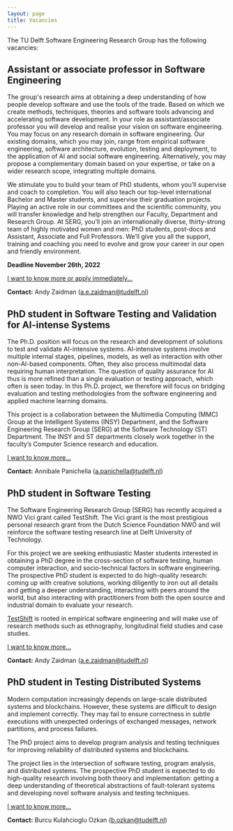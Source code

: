 ```yaml
---
layout: page
title: Vacancies
---
```


The TU Delft Software Engineering Research Group has the following vacancies: 

## Assistant or associate professor in Software Engineering

The group's research aims at obtaining a deep understanding of how people develop software and use the tools of the trade. Based on which we create methods, techniques, theories and software tools advancing and accelerating software development. In your role as assistant/associate professor you will develop and realise your vision on software engineering. You may focus on any research domain in software engineering. Our existing domains, which you may join, range from empirical software engineering, software architecture, evolution, testing and deployment, to the application of AI and social software engineering. Alternatively, you may propose a complementary domain based on your expertise, or take on a wider research scope, integrating multiple domains. 

We stimulate you to build your team of PhD students, whom you’ll supervise and coach to completion. You will also teach our top-level international Bachelor and Master students, and supervise their graduation projects. Playing an active role in our committees and the scientific community, you will transfer knowledge and help strengthen our Faculty, Department and Research Group. At SERG, you’ll join an internationally diverse, thirty-strong team of highly motivated women and men: PhD students, post-docs and Assistant, Associate and Full Professors. We’ll give you all the support, training and coaching you need to evolve and grow your career in our open and friendly environment.

**Deadline November 26th, 2022**

[I want to know more or apply immediately...](https://www.academictransfer.com/en/318956/assistantassociate-professor-software-engineering/)

**Contact:** Andy Zaidman (a.e.zaidman@tudelft.nl)

## PhD student in Software Testing and Validation for AI-intense Systems

The Ph.D. position will focus on the research and development of solutions to test and validate AI-intensive systems. AI-intensive systems involve multiple internal stages, pipelines, models, as well as interaction with other non-AI-based components. Often, they also process multimodal data requiring human interpretation. The question of quality assurance for AI thus is more refined than a single evaluation or testing approach, which often is seen today. In this Ph.D. project, we therefore will focus on bridging evaluation and testing methodologies from the software engineering and applied machine learning domains.

This project is a collaboration between the Multimedia Computing (MMC) Group at the Intelligent Systems (INSY) Department, and the Software Engineering Research Group (SERG) at the Software Technology (ST) Department. The INSY and ST departments closely work together in the faculty’s Computer Science research and education.

[I want to know more...](vacancies/testing4ai.html)

**Contact:** Annibale Panichella (a.panichella@tudelft.nl)

## PhD student in Software Testing

The Software Engineering Research Group (SERG) has recently acquired a NWO Vici
grant called TestShift. The Vici grant is the most prestigious personal
research grant from the Dutch Science Foundation NWO and will reinforce the
software testing research line at Delft University of Technology. 

For this project we are seeking enthusiastic Master students interested in
obtaining a PhD degree in the cross-section of software testing, human computer
interaction, and socio-technical factors in software engineering. The
prospective PhD student is expected to do high-quality research: coming up with
creative solutions, working diligently to iron out all details and getting a
deeper understanding, interacting with peers around the world, but also
interacting with practitioners from both the open source and industrial domain
to evaluate your research.

[TestShift](https://testshiftproject.github.io/) is rooted in empirical
software engineering and will make use of
research methods such as ethnography, longitudinal field studies and case
studies.

[I want to know more...](vacancies/testshift.html)

**Contact:** Andy Zaidman (a.e.zaidman@tudelft.nl)


## PhD student in Testing Distributed Systems

Modern computation increasingly depends on large-scale distributed systems and blockchains. However, these systems are difficult to design and implement correctly. They may fail to ensure correctness in subtle executions with unexpected orderings of exchanged messages, network partitions, and process failures.

The PhD project aims to develop program analysis and testing techniques for improving reliability of distributed systems and blockchains.

The project lies in the intersection of software testing, program analysis, and distributed systems. The prospective PhD student is expected to do high-quality research involving both theory and implementation: getting a deep understanding of theoretical abstractions of fault-tolerant systems and developing novel software analysis and testing techniques.

[I want to know more...](vacancies/testds.html)

**Contact:** Burcu Kulahcioglu Ozkan (b.ozkan@tudelft.nl)
